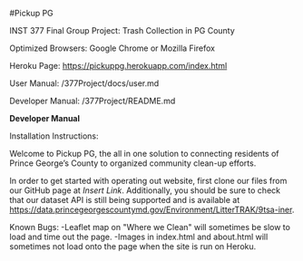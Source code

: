 #Pickup PG

INST 377 Final Group Project: Trash Collection in PG County

Optimized Browsers: Google Chrome or Mozilla Firefox

Heroku Page: https://pickuppg.herokuapp.com/index.html

User Manual: /377Project/docs/user.md

Developer Manual: /377Project/README.md


**Developer Manual**

Installation Instructions:

Welcome to Pickup PG, the all in one solution to connecting residents of Prince George’s County to organized community clean-up efforts. 

In order to get started with operating out website, first clone our files from our GitHub page at *Insert Link*. Additionally, you should be sure to check that our dataset API is still being supported and is available at https://data.princegeorgescountymd.gov/Environment/LitterTRAK/9tsa-iner.


Known Bugs:
-Leaflet map on "Where we Clean" will sometimes be slow to load and time out the page. 
-Images in index.html and about.html will sometimes not load onto the page when the site is run on Heroku. 




